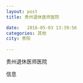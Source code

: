 ```yaml
--- 
layout: post 
title: 贵州退休医师医院

date:   2016-05-03 13:39:56 
categories: 其他  
city: 贵阳
  
--- 
```

   
贵州退休医师医院

信息


